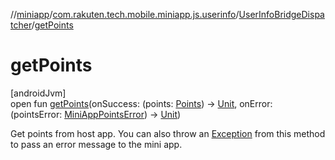 //[miniapp](../../../index.md)/[com.rakuten.tech.mobile.miniapp.js.userinfo](../index.md)/[UserInfoBridgeDispatcher](index.md)/[getPoints](get-points.md)

# getPoints

[androidJvm]\
open fun [getPoints](get-points.md)(onSuccess: (points: [Points](../-points/index.md)) -&gt; [Unit](https://kotlinlang.org/api/latest/jvm/stdlib/kotlin/-unit/index.html), onError: (pointsError: [MiniAppPointsError](../../com.rakuten.tech.mobile.miniapp.errors/-mini-app-points-error/index.md)) -&gt; [Unit](https://kotlinlang.org/api/latest/jvm/stdlib/kotlin/-unit/index.html))

Get points from host app. You can also throw an [Exception](https://kotlinlang.org/api/latest/jvm/stdlib/kotlin/-exception/index.html) from this method to pass an error message to the mini app.
